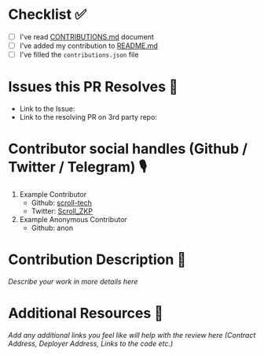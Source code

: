# Checklist ✅
- [ ] I've read [CONTRIBUTIONS.md](https://github.com/scroll-tech/contribute-to-scroll/blob/main/CONTRIBUTIONS.md) document
- [ ] I've added my contribution to [README.md](https://github.com/scroll-tech/contribute-to-scroll/blob/main/README.md)
- [ ] I've filled the `contributions.json` file

# Issues this PR Resolves 🚀
- Link to the Issue:
- Link to the resolving PR on 3rd party repo:

# Contributor social handles (Github / Twitter / Telegram) 🎙️
1. Example Contributor
   - Github: [scroll-tech](https://github.com/scroll-tech)
   - Twitter: [Scroll_ZKP](https://twitter.com/Scroll_ZKP)
2. Example Anonymous Contributor
   - Github: anon

# Contribution Description 📝
_Describe your work in more details here_

# Additional Resources 🔗
_Add any additional links you feel like will help with the review here (Contract Address, Deployer Address, Links to the code etc.)_
